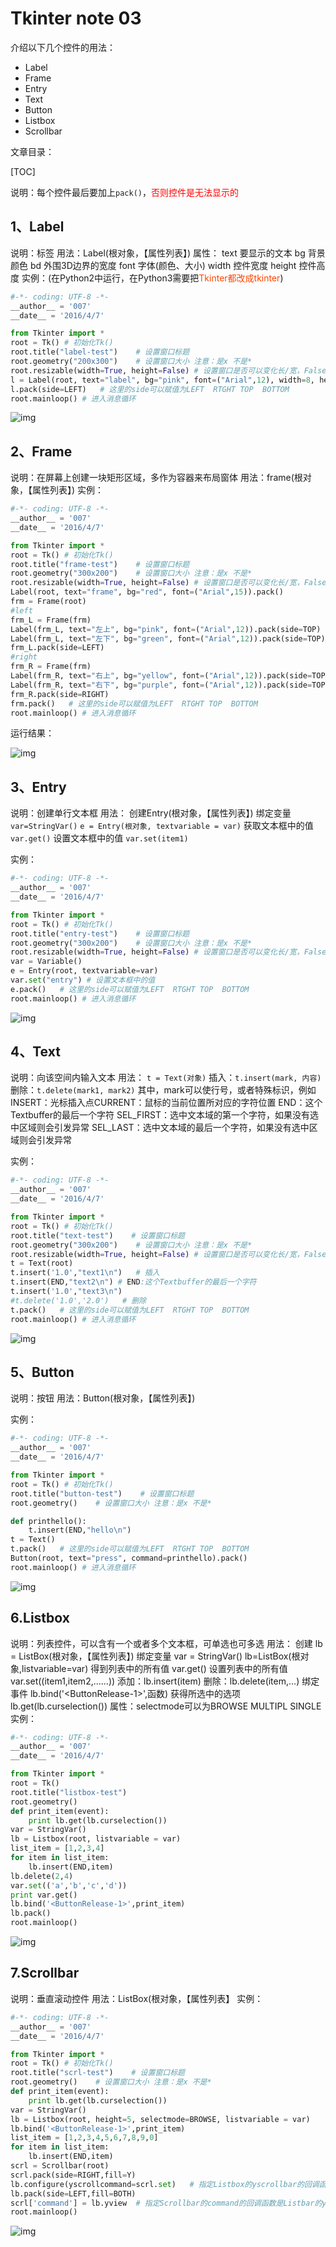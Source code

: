 # Tkinter note 03

介绍以下几个控件的用法：

+ Label
+ Frame
+ Entry
+ Text
+ Button
+ Listbox
+ Scrollbar

文章目录：

[TOC]

说明：每个控件最后要加上`pack()`，<font color=red>否则控件是无法显示的</font>

## 1、Label

说明：标签
用法：Label(根对象，【属性列表】)
属性：
text    要显示的文本
bg      背景颜色
bd      外围3D边界的宽度
font    字体(颜色、大小)
width   控件宽度
height  控件高度
实例：(在Python2中运行，在Python3需要把<font color=orangered>Tkinter都改成tkinter</font>)
```python
#-*- coding: UTF-8 -*-
__author__ = '007'
__date__ = '2016/4/7'

from Tkinter import *
root = Tk() # 初始化Tk()
root.title("label-test")    # 设置窗口标题
root.geometry("200x300")    # 设置窗口大小 注意：是x 不是*
root.resizable(width=True, height=False) # 设置窗口是否可以变化长/宽，False不可变，True可变，默认为True
l = Label(root, text="label", bg="pink", font=("Arial",12), width=8, height=3)
l.pack(side=LEFT)   # 这里的side可以赋值为LEFT  RTGHT TOP  BOTTOM
root.mainloop() # 进入消息循环
```

![img](https://images2015.cnblogs.com/blog/883532/201604/883532-20160407174823437-73583247.jpg)

## 2、Frame

说明：在屏幕上创建一块矩形区域，多作为容器来布局窗体
用法：frame(根对象，【属性列表】)
实例：
```python
#-*- coding: UTF-8 -*-
__author__ = '007'
__date__ = '2016/4/7'

from Tkinter import *
root = Tk() # 初始化Tk()
root.title("frame-test")    # 设置窗口标题
root.geometry("300x200")    # 设置窗口大小 注意：是x 不是*
root.resizable(width=True, height=False) # 设置窗口是否可以变化长/宽，False不可变，True可变，默认为True
Label(root, text="frame", bg="red", font=("Arial",15)).pack()
frm = Frame(root)
#left
frm_L = Frame(frm)
Label(frm_L, text="左上", bg="pink", font=("Arial",12)).pack(side=TOP)
Label(frm_L, text="左下", bg="green", font=("Arial",12)).pack(side=TOP)
frm_L.pack(side=LEFT)
#right
frm_R = Frame(frm)
Label(frm_R, text="右上", bg="yellow", font=("Arial",12)).pack(side=TOP)
Label(frm_R, text="右下", bg="purple", font=("Arial",12)).pack(side=TOP)
frm_R.pack(side=RIGHT)
frm.pack()   # 这里的side可以赋值为LEFT  RTGHT TOP  BOTTOM
root.mainloop() # 进入消息循环
```

运行结果：

![img](https://images2015.cnblogs.com/blog/883532/201604/883532-20160407175126953-2139349475.jpg)

## 3、Entry

说明：创建单行文本框
用法：
创建Entry(根对象，【属性列表】)
绑定变量`var=StringVar()`       `e = Entry(根对象, textvariable = var)`
获取文本框中的值    `var.get()`
设置文本框中的值    `var.set(item1)`

实例：
```python
#-*- coding: UTF-8 -*-
__author__ = '007'
__date__ = '2016/4/7'

from Tkinter import *
root = Tk() # 初始化Tk()
root.title("entry-test")    # 设置窗口标题
root.geometry("300x200")    # 设置窗口大小 注意：是x 不是*
root.resizable(width=True, height=False) # 设置窗口是否可以变化长/宽，False不可变，True可变，默认为True
var = Variable()
e = Entry(root, textvariable=var)
var.set("entry") # 设置文本框中的值
e.pack()   # 这里的side可以赋值为LEFT  RTGHT TOP  BOTTOM
root.mainloop() # 进入消息循环
```

![img](https://images2015.cnblogs.com/blog/883532/201604/883532-20160407175332109-1205974070.jpg)

## 4、Text

说明：向该空间内输入文本
用法：
`t = Text(对象)`
插入：`t.insert(mark, 内容)`
删除：`t.delete(mark1, mark2)`
其中，mark可以使行号，或者特殊标识，例如
INSERT：光标插入点CURRENT：鼠标的当前位置所对应的字符位置
END：这个Textbuffer的最后一个字符
SEL_FIRST：选中文本域的第一个字符，如果没有选中区域则会引发异常
SEL_LAST：选中文本域的最后一个字符，如果没有选中区域则会引发异常

实例：
```python
#-*- coding: UTF-8 -*-
__author__ = '007'
__date__ = '2016/4/7'

from Tkinter import *
root = Tk() # 初始化Tk()
root.title("text-test")    # 设置窗口标题
root.geometry("300x200")    # 设置窗口大小 注意：是x 不是*
root.resizable(width=True, height=False) # 设置窗口是否可以变化长/宽，False不可变，True可变，默认为True
t = Text(root)
t.insert('1.0',"text1\n")   # 插入
t.insert(END,"text2\n") # END:这个Textbuffer的最后一个字符
t.insert('1.0',"text3\n")
#t.delete('1.0','2.0')   # 删除
t.pack()   # 这里的side可以赋值为LEFT  RTGHT TOP  BOTTOM
root.mainloop() # 进入消息循环
```

![img](https://images2015.cnblogs.com/blog/883532/201604/883532-20160407175620328-379620339.jpg)

## 5、Button

说明：按钮
用法：Button(根对象，【属性列表】)

实例：
```python
#-*- coding: UTF-8 -*-
__author__ = '007'
__date__ = '2016/4/7'

from Tkinter import *
root = Tk() # 初始化Tk()
root.title("button-test")    # 设置窗口标题
root.geometry()    # 设置窗口大小 注意：是x 不是*

def printhello():
    t.insert(END,"hello\n")
t = Text()
t.pack()   # 这里的side可以赋值为LEFT  RTGHT TOP  BOTTOM
Button(root, text="press", command=printhello).pack()
root.mainloop() # 进入消息循环
```

![img](https://images2015.cnblogs.com/blog/883532/201604/883532-20160407175827734-385650554.jpg)

## 6.Listbox
说明：列表控件，可以含有一个或者多个文本框，可单选也可多选
用法：
创建  lb = ListBox(根对象，【属性列表】)
绑定变量 var = StringVar() lb=ListBox(根对象,listvariable=var)
得到列表中的所有值 var.get()
设置列表中的所有值 var.set((item1,item2,......))
添加：lb.insert(item)
删除：lb.delete(item,...)
绑定事件 lb.bind('&lt;ButtonRelease-1>',函数)
获得所选中的选项 lb.get(lb.curselection())
属性：selectmode可以为BROWSE MULTIPL SINGLE
实例：
```python
#-*- coding: UTF-8 -*-
__author__ = '007'
__date__ = '2016/4/7'

from Tkinter import *
root = Tk()
root.title("listbox-test")
root.geometry()
def print_item(event):
    print lb.get(lb.curselection())
var = StringVar()
lb = Listbox(root, listvariable = var)
list_item = [1,2,3,4]
for item in list_item:
    lb.insert(END,item)
lb.delete(2,4)
var.set(('a','b','c','d'))
print var.get()
lb.bind('<ButtonRelease-1>',print_item)
lb.pack()
root.mainloop()
```

![img](https://images2015.cnblogs.com/blog/883532/201604/883532-20160407180155859-1363353202.jpg)

## 7.Scrollbar
说明：垂直滚动控件
用法：ListBox(根对象，【属性列表】
实例：
```python
#-*- coding: UTF-8 -*-
__author__ = '007'
__date__ = '2016/4/7'

from Tkinter import *
root = Tk() # 初始化Tk()
root.title("scrl-test")    # 设置窗口标题
root.geometry()    # 设置窗口大小 注意：是x 不是*
def print_item(event):
    print lb.get(lb.curselection())
var = StringVar()
lb = Listbox(root, height=5, selectmode=BROWSE, listvariable = var)
lb.bind('<ButtonRelease-1>',print_item)
list_item = [1,2,3,4,5,6,7,8,9,0]
for item in list_item:
    lb.insert(END,item)
scrl = Scrollbar(root)
scrl.pack(side=RIGHT,fill=Y)
lb.configure(yscrollcommand=scrl.set)   # 指定Listbox的yscrollbar的回调函数为Scrollbar的set，表示滚动条在窗口变化时实时更新
lb.pack(side=LEFT,fill=BOTH)
scrl['command'] = lb.yview  # 指定Scrollbar的command的回调函数是Listbar的yview
root.mainloop()
```

![img](https://images2015.cnblogs.com/blog/883532/201604/883532-20160407180354250-304091969.jpg)